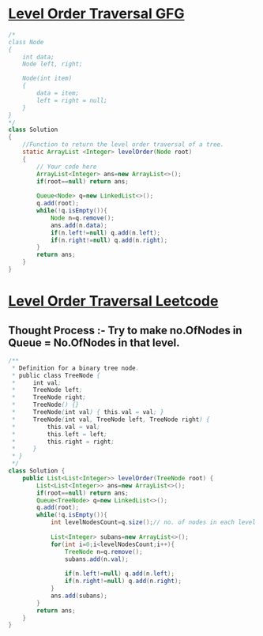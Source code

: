 # [**Level Order Traversal GFG**](https://practice.geeksforgeeks.org/problems/level-order-traversal/1#)
```java
/*
class Node
{
    int data;
    Node left, right;

    Node(int item)
    {
        data = item;
        left = right = null;
    }
}
*/
class Solution
{
    //Function to return the level order traversal of a tree.
    static ArrayList <Integer> levelOrder(Node root) 
    {
        // Your code here
        ArrayList<Integer> ans=new ArrayList<>();
        if(root==null) return ans;
        
        Queue<Node> q=new LinkedList<>();
        q.add(root);
        while(!q.isEmpty()){
            Node n=q.remove();
            ans.add(n.data);
            if(n.left!=null) q.add(n.left);
            if(n.right!=null) q.add(n.right);
        }
        return ans;
    }
}
```
# [**Level Order Traversal Leetcode**](https://leetcode.com/problems/binary-tree-level-order-traversal/)
## Thought Process :- Try to make no.OfNodes in Queue = No.OfNodes in that level.

```java
/**
 * Definition for a binary tree node.
 * public class TreeNode {
 *     int val;
 *     TreeNode left;
 *     TreeNode right;
 *     TreeNode() {}
 *     TreeNode(int val) { this.val = val; }
 *     TreeNode(int val, TreeNode left, TreeNode right) {
 *         this.val = val;
 *         this.left = left;
 *         this.right = right;
 *     }
 * }
 */
class Solution {
    public List<List<Integer>> levelOrder(TreeNode root) {
        List<List<Integer>> ans=new ArrayList<>();
        if(root==null) return ans;
        Queue<TreeNode> q=new LinkedList<>();
        q.add(root);
        while(!q.isEmpty()){
            int levelNodesCount=q.size();// no. of nodes in each level
            
            List<Integer> subans=new ArrayList<>();
            for(int i=0;i<levelNodesCount;i++){
                TreeNode n=q.remove();
                subans.add(n.val);
                
                if(n.left!=null) q.add(n.left);
                if(n.right!=null) q.add(n.right);
            }
            ans.add(subans);
        }
        return ans;
    }
}
```